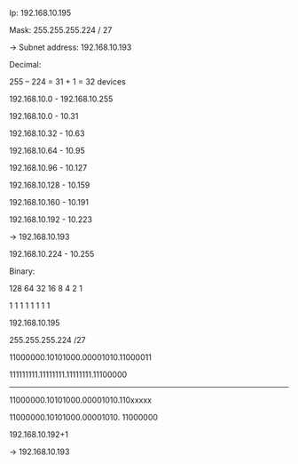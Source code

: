 Ip: 192.168.10.195 

Mask: 255.255.255.224 / 27 

-> Subnet address: 192.168.10.193 

 

Decimal: 

255 – 224 = 31 + 1 = 32 devices 

192.168.10.0 - 192.168.10.255 

192.168.10.0 - 10.31 

192.168.10.32 - 10.63 

192.168.10.64 - 10.95 

192.168.10.96 - 10.127 

192.168.10.128 - 10.159 

192.168.10.160 - 10.191 

192.168.10.192 - 10.223 

-> 192.168.10.193 

192.168.10.224 - 10.255 

 

 

 

Binary: 

128  64   32   16   8 4 2 1 

1    1    1    1    1 1 1 1 

192.168.10.195 

255.255.255.224 /27 

11000000.10101000.00001010.11000011 

111111111.11111111.11111111.11100000 

---------------------------------------

11000000.10101000.00001010.110xxxxx 

11000000.10101000.00001010. 11000000 

192.168.10.192+1 

-> 192.168.10.193 

 

 

 